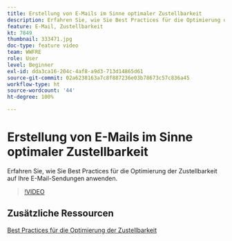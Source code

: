```yaml
---
title: Erstellung von E-Mails im Sinne optimaler Zustellbarkeit
description: Erfahren Sie, wie Sie Best Practices für die Optimierung der Zustellbarkeit auf Ihre E-Mail-Sendungen anwenden.
feature: E-Mail, Zustellbarkeit
kt: 7849
thumbnail: 333471.jpg
doc-type: feature video
team: WWFRE
role: User
level: Beginner
exl-id: dda3ca16-204c-4af8-a9d3-713d14865d61
source-git-commit: 02a6238163a7c8f887236e03b78673c57c836a45
workflow-type: ht
source-wordcount: '44'
ht-degree: 100%

---
```


# Erstellung von E-Mails im Sinne optimaler Zustellbarkeit

Erfahren Sie, wie Sie Best Practices für die Optimierung der Zustellbarkeit auf Ihre E-Mail-Sendungen anwenden.

>[!VIDEO](https://video.tv.adobe.com/v/333471?quality=12)

## Zusätzliche Ressourcen

[Best Practices für die Optimierung der Zustellbarkeit](https://experienceleague.adobe.com/docs/deliverability-learn/deliverability-best-practice-guide/introduction.html?lang=de)
